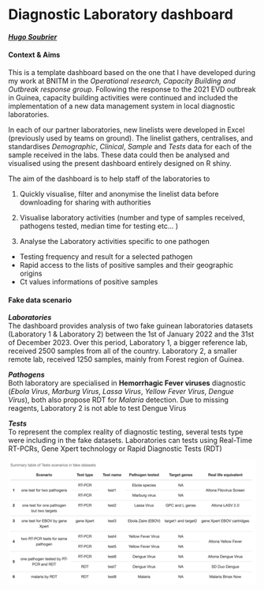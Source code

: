 
# **Diagnostic Laboratory dashboard**
#### *<a href="https://www.hugzsoubrier.com">Hugo Soubrier</a>*

#### **Context & Aims**

This is a template dashboard based on the one that I have developed during my work at BNITM in the *Operational research, Capacity Building and Outbreak response group*. Following the response to the 2021 EVD outbreak in Guinea, capacity building activities were continued and included the implementation of a new data management system in local diagnostic laboratories.

In each of our partner laboratories, new linelists were developed in Excel (previously used by teams on ground). The linelist gathers, centralises, and standardises *Demographic*, *Clinical*, *Sample* and *Tests* data for each of the sample received in the labs. These data could then be analysed and visualised using the present dashboard entirely designed on R shiny.

The aim of the dashboard is to help staff of the laboratories to

1. Quickly visualise, filter and anonymise the linelist data before downloading for sharing with authorities

2. Visualise laboratory activities (number and type of samples received, pathogens tested, median time for testing etc... )

3. Analyse the Laboratory activities specific to one pathogen 

- Testing frequency and result for a selected pathogen
- Rapid access to the lists of positive samples and their geographic origins
- Ct values informations of positive samples

#### **Fake data scenario**

__*Laboratories*__\
The dashboard provides analysis of two fake guinean laboratories datasets (Laboratory 1 & Laboratory 2) between the 1st of January 2022 and the 31st of December 2023. Over this period, Laboratory 1, a bigger reference lab, received 2500 samples from all of the country. Laboratory 2, a smaller remote lab, received 1250 samples, mainly from Forest region of Guinea. 

__*Pathogens*__\
Both laboratory are specialised in **Hemorrhagic Fever viruses** diagnostic (*Ebola Virus*, *Marburg Virus*, *Lassa Virus*, *Yellow Fever Virus*, *Dengue Virus*), both also propose RDT for *Malaria* detection. Due to missing reagents, Laboratory 2 is not able to test Dengue Virus 

__*Tests*__\
To represent the complex reality of diagnostic testing, several tests type were including in the fake datasets. Laboratories can tests using Real-Time RT-PCRs, Gene Xpert technology or Rapid Diagnostic Tests (RDT)

![scenario_tables](https://raw.githubusercontent.com/hugzsoubrier/lab_dashboard_template/main/www/png/scenarios_table.png)



